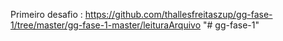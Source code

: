Primeiro desafio : https://github.com/thallesfreitaszup/gg-fase-1/tree/master/gg-fase-1-master/leituraArquivo
"# gg-fase-1" 
